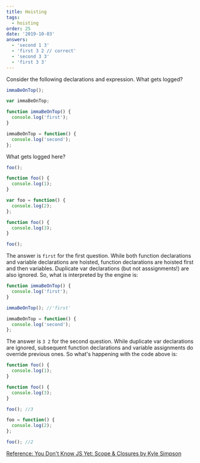 ```yaml
---
title: Hoisting
tags:
  - hoisting
order: 25
date: '2019-10-03'
answers:
  - 'second 1 3'
  - 'first 3 2 // correct'
  - 'second 3 3'
  - 'first 3 3'
---
```


Consider the following declarations and expression. What gets logged?

```javascript
immaBeOnTop();

var immaBeOnTop;

function immaBeOnTop() {
  console.log('first');
}

immaBeOnTop = function() {
  console.log('second');
};
```

What gets logged here?

```javascript
foo();

function foo() {
  console.log(1);
}

var foo = function() {
  console.log(2);
};

function foo() {
  console.log(3);
}

foo();
```

<!-- explanation -->

The answer is `first` for the first question. While both function declarations and variable declarations are hoisted, function declarations are hoisted first and then variables. Duplicate var declarations (but not asssignments!) are also ignored. So, what is interpreted by the engine is:

```javascript
function immaBeOnTop() {
  console.log('first');
}

immaBeOnTop(); //'first'

immaBeOnTop = function() {
  console.log('second');
};
```

The answer is `3 2` for the second question. While duplicate var declarations are ignored, subsequent function declarations and variable assignments do override previous ones. So what's happening with the code above is:

```javascript
function foo() {
  console.log(1);
}

function foo() {
  console.log(3);
}

foo(); //3

foo = function() {
  console.log(2);
};

foo(); //2
```

[Reference: You Don't Know JS Yet: Scope & Closures by Kyle Simpson](https://github.com/getify/You-Dont-Know-JS/blob/2nd-ed/scope-closures/ch4.md)
